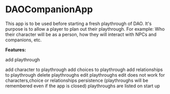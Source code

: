# DAOCompanionApp
 
This app is to be used before starting a fresh playthrough of DAO. It's purpose is to allow a player to plan out their playthrough. For example: Who their character will be as a person, how they will interact with NPCs and companions, etc.

<b>Features:</b>
 <p>add playthrough</p>
     <n>add character to playthrough
     add choices to playthrough
     add relationships to playthrough
 delete playthroughs
 edit playthroughs
     edit does not work for characters,choice or relationships
 persistence (playthroughs will be remembered even if the app is closed)
 playthroughs are listed on start up
